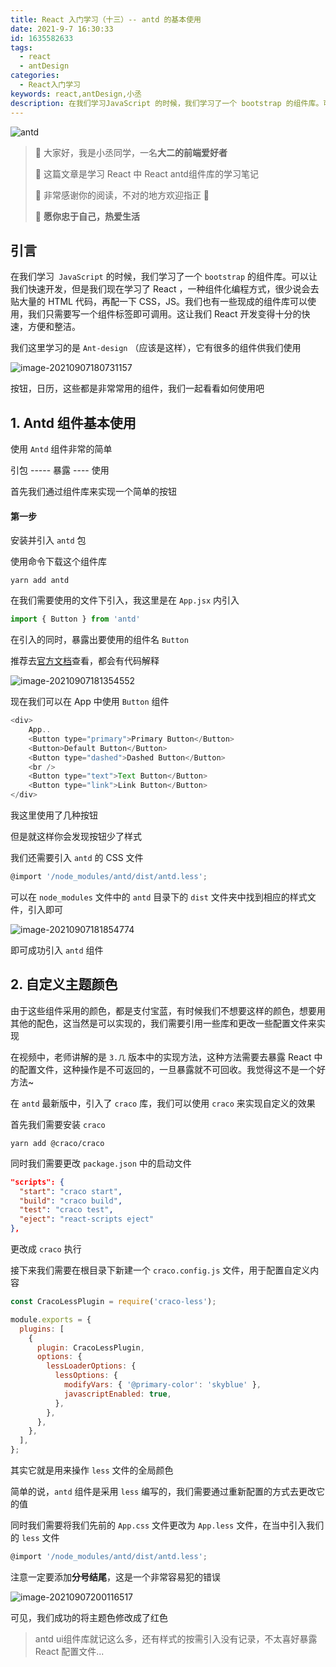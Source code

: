 ```yaml
---
title: React 入门学习（十三）-- antd 的基本使用
date: 2021-9-7 16:30:33
id: 1635582633
tags:
  - react
  - antDesign
categories:
  - React入门学习
keywords: react,antDesign,小丞
description: 在我们学习JavaScript 的时候，我们学习了一个 bootstrap 的组件库。可以让我们快速开发，在 react 世界中同样有着类似功能的 antd 组件库
---
```


![antd](https://ljcimg.oss-cn-beijing.aliyuncs.com/img/antd.gif)

> 📢 大家好，我是小丞同学，一名**大二的前端爱好者**
>
> 📢 这篇文章是学习 React 中 React antd组件库的学习笔记
>
> 📢 非常感谢你的阅读，不对的地方欢迎指正 🙏
>
> 📢 **愿你忠于自己，热爱生活**

## 引言

在我们学习` JavaScript` 的时候，我们学习了一个 `bootstrap` 的组件库。可以让我们快速开发，但是我们现在学习了 React ，一种组件化编程方式，很少说会去贴大量的 HTML 代码，再配一下 CSS，JS。我们也有一些现成的组件库可以使用，我们只需要写一个组件标签即可调用。这让我们 React 开发变得十分的快速，方便和整洁。

我们这里学习的是 `Ant-design` （应该是这样），它有很多的组件供我们使用

![image-20210907180731157](https://ljcimg.oss-cn-beijing.aliyuncs.com/img/image-20210907180731157.png)

按钮，日历，这些都是非常常用的组件，我们一起看看如何使用吧

## 1. Antd 组件基本使用

使用 `Antd` 组件非常的简单

引包 ----- 暴露 ---- 使用

首先我们通过组件库来实现一个简单的按钮

#### 第一步

安装并引入 `antd` 包

使用命令下载这个组件库

```shell
yarn add antd
```

在我们需要使用的文件下引入，我这里是在 `App.jsx` 内引入

```js
import { Button } from 'antd'
```

在引入的同时，暴露出要使用的组件名 `Button`

推荐去[官方文档](https://ant.design/components/button-cn/)查看，都会有代码解释

![image-20210907181354552](https://ljcimg.oss-cn-beijing.aliyuncs.com/img/image-20210907181354552.png)

现在我们可以在 App 中使用 `Button` 组件

```js
<div>
    App..
    <Button type="primary">Primary Button</Button>
    <Button>Default Button</Button>
    <Button type="dashed">Dashed Button</Button>
    <br />
    <Button type="text">Text Button</Button>
    <Button type="link">Link Button</Button>
</div>
```

我这里使用了几种按钮

但是就这样你会发现按钮少了样式

我们还需要引入 `antd` 的 CSS 文件

```js
@import '/node_modules/antd/dist/antd.less';
```

可以在 `node_modules` 文件中的 `antd` 目录下的 `dist` 文件夹中找到相应的样式文件，引入即可

![image-20210907181854774](https://ljcimg.oss-cn-beijing.aliyuncs.com/img/image-20210907181854774.png)

即可成功引入 `antd` 组件

## 2. 自定义主题颜色

由于这些组件采用的颜色，都是支付宝蓝，有时候我们不想要这样的颜色，想要用其他的配色，这当然是可以实现的，我们需要引用一些库和更改一些配置文件来实现

在视频中，老师讲解的是 `3.几` 版本中的实现方法，这种方法需要去暴露 React 中的配置文件，这种操作是不可返回的，一旦暴露就不可回收。我觉得这不是一个好方法~

在 `antd` 最新版中，引入了 `craco` 库，我们可以使用 `craco` 来实现自定义的效果

首先我们需要安装 `craco` 

```shell
yarn add @craco/craco
```

同时我们需要更改 `package.json` 中的启动文件

```json
"scripts": {
  "start": "craco start",
  "build": "craco build",
  "test": "craco test",
  "eject": "react-scripts eject"
},
```

更改成 `craco` 执行

接下来我们需要在根目录下新建一个 `craco.config.js` 文件，用于配置自定义内容

```js
const CracoLessPlugin = require('craco-less');

module.exports = {
  plugins: [
    {
      plugin: CracoLessPlugin,
      options: {
        lessLoaderOptions: {
          lessOptions: {
            modifyVars: { '@primary-color': 'skyblue' },
            javascriptEnabled: true,
          },
        },
      },
    },
  ],
};
```

其实它就是用来操作 `less` 文件的全局颜色

简单的说，`antd` 组件是采用 `less` 编写的，我们需要通过重新配置的方式去更改它的值

同时我们需要将我们先前的 `App.css` 文件更改为 `App.less` 文件，在当中引入我们的 `less` 文件

```js
@import '/node_modules/antd/dist/antd.less';
```

注意一定要添加**分号结尾**，这是一个非常容易犯的错误

![image-20210907200116517](https://ljcimg.oss-cn-beijing.aliyuncs.com/img/image-20210907200116517.png)

可见，我们成功的将主题色修改成了红色

> antd ui组件库就记这么多，还有样式的按需引入没有记录，不太喜好暴露 React 配置文件...

